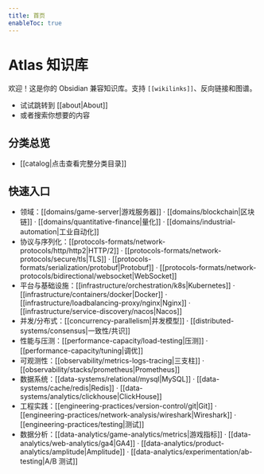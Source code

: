```yaml
---
title: 首页
enableToc: true
---
```


# Atlas 知识库

欢迎！这是你的 Obsidian 兼容知识库。支持 `[[wikilinks]]`、反向链接和图谱。

- 试试跳转到 [[about|About]]
- 或者搜索你想要的内容

## 分类总览

- [[catalog|点击查看完整分类目录]]

## 快速入口
- 领域：[[domains/game-server|游戏服务器]] · [[domains/blockchain|区块链]] · [[domains/quantitative-finance|量化]] · [[domains/industrial-automation|工业自动化]]
- 协议与序列化：[[protocols-formats/network-protocols/http/http2|HTTP/2]] · [[protocols-formats/network-protocols/secure/tls|TLS]] · [[protocols-formats/serialization/protobuf|Protobuf]] · [[protocols-formats/network-protocols/bidirectional/websocket|WebSocket]]
- 平台与基础设施：[[infrastructure/orchestration/k8s|Kubernetes]] · [[infrastructure/containers/docker|Docker]] · [[infrastructure/loadbalancing-proxy/nginx|Nginx]] · [[infrastructure/service-discovery/nacos|Nacos]]
- 并发/分布式：[[concurrency-parallelism|并发模型]] · [[distributed-systems/consensus|一致性/共识]]
- 性能与压测：[[performance-capacity/load-testing|压测]] · [[performance-capacity/tuning|调优]]
- 可观测性：[[observability/metrics-logs-tracing|三支柱]] · [[observability/stacks/prometheus|Prometheus]]
- 数据系统：[[data-systems/relational/mysql|MySQL]] · [[data-systems/cache/redis|Redis]] · [[data-systems/analytics/clickhouse|ClickHouse]]
- 工程实践：[[engineering-practices/version-control/git|Git]] · [[engineering-practices/network-analysis/wireshark|Wireshark]] · [[engineering-practices/testing|测试]]
- 数据分析：[[data-analytics/game-analytics/metrics|游戏指标]] · [[data-analytics/web-analytics/ga4|GA4]] · [[data-analytics/product-analytics/amplitude|Amplitude]] · [[data-analytics/experimentation/ab-testing|A/B 测试]]